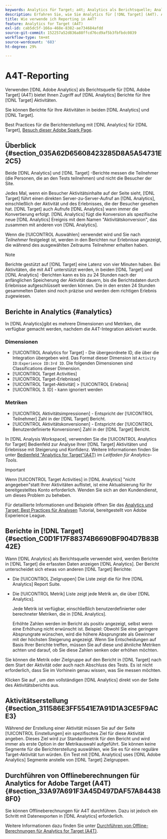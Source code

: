 ```yaml
---
keywords: Analytics für Target; a4t; Analytics als Berichtsquelle; Analytics
description: Erfahren Sie, wie Sie Analytics für [!DNL Target] (A4T). A4T bietet Zugriff auf Analytics-Berichte für [!DNL Target] Aktivitäten, die Analytics-Metriken und Zielgruppensegmente verwenden.
title: Wie verwende ich Reporting in A4T?
feature: Analytics for Target (A4T)
exl-id: cab5dc5f-166a-468e-8382-ae734684afdd
source-git-commit: 152257a52d836a88ffcd76cd9af5b3fbfbdc0839
workflow-type: tm+mt
source-wordcount: '683'
ht-degree: 29%

---
```


# A4T-Reporting

Verwenden [!DNL Adobe Analytics] als Berichtsquelle für [!DNL Adobe Target] (A4T) bietet Ihnen Zugriff auf [!DNL Analytics] Berichte für Ihre [!DNL Target] Aktivitäten.

Sie können Berichte für Ihre Aktivitäten in beiden [!DNL Analytics] und [!DNL Target].

Best Practices für die Berichterstellung mit [!DNL Analytics] für [!DNL Target], [Besuch dieser Adobe Spark Page](https://spark.adobe.com/page/Lo3Spm4oBOvwF/).

## Überblick {#section_035A62D65608423285D8A5A54731E2C5}

Beide [!DNL Analytics] und [!DNL Target] -Berichte messen die Teilnehmer (die Personen, die an den Tests teilnehmen) und nicht die Besucher der Site.

Jedes Mal, wenn ein Besucher Aktivitätsinhalte auf der Seite sieht, [!DNL Target] führt einen direkten Server-zu-Server-Aufruf an [!DNL Analytics], einschließlich der Aktivität und des Erlebnisses, die der Besucher gesehen hat. [!DNL Target] auch Aufrufe [!DNL Analytics] wann immer die Konvertierung erfolgt. [!DNL Analytics] fügt die Konversion als spezifische neue [!DNL Analytics] Ereignis mit dem Namen &quot;Aktivitätskonversion&quot;, das zusammen mit anderen von [!DNL Analytics].

Wenn die [!UICONTROL Auswählen] verwendet wird und Sie nach *Teilnehmer* festgelegt ist, werden in den Berichten nur Erlebnisse angezeigt, die während des ausgewählten Zeitraums Teilnehmer erhalten haben.

>[!NOTE]
>
>Berichte gestützt auf [!DNL Target] eine Latenz von vier Minuten haben. Bei Aktivitäten, die mit A4T unterstützt werden, in beiden [!DNL Target] und [!DNL Analytics] -Berichten kann es bis zu 24 Stunden nach der anfänglichen Speicherung der Aktivität dauern, bis die Berichtsdaten durch Erlebnisse aufgeschlüsselt werden können. Die in den ersten 24 Stunden gesammelten Daten sind noch präzise und werden dem richtigen Erlebnis zugewiesen.

## Berichte in Analytics  {#analytics}

In [!DNL Analytics]gibt es mehrere Dimensionen und Metriken, die verfügbar gemacht werden, nachdem die A4T-Integration aktiviert wurde.

### Dimensionen

* [!UICONTROL Analytics for Target] - Die übergeordnete ID, die über die Integration übergeben wird. Das Format dieser Dimension ist `Activity ID:Experience ID:3rd ID`. Die folgenden Dimensionen sind Classifications dieser Dimension.
* [!UICONTROL Target Activities]
* [!UICONTROL Target-Erlebnisse]
* [!UICONTROL Target-Aktivität] > [!UICONTROL Erlebnis]
* [!UICONTROL 3. ID] - kann ignoriert werden

### Metriken

* [!UICONTROL Aktivitätsimpressionen] - Entspricht der [!UICONTROL Teilnehmer] Zahl in der [!DNL Target] Bericht.
* [!UICONTROL Aktivitätskonversionen] - Entspricht der [!UICONTROL Benutzerdefinierte Konversionen] Zahl in der [!DNL Target] Bericht.

In [!DNL Analysis Workspace], verwenden Sie die [!UICONTROL Analytics for Target] Bedienfeld zur Analyse Ihrer [!DNL Target] Aktivitäten und Erlebnisse mit Steigerung und Konfidenz. Weitere Informationen finden Sie unter [Bedienfeld &quot;Analytics for Target&quot;(A4T)](https://experienceleague.adobe.com/docs/analytics/analyze/analysis-workspace/panels/a4t-panel.html?lang=de) im *Leitfaden für Analytics-Tools*.

>[!IMPORTANT]
>
>Wenn [!UICONTROL Target Activities] in [!DNL Analytics] &quot;nicht angegeben&quot;statt Ihrer Aktivitäten auflistet, ist eine Aktualisierung für Ihr bereitgestelltes Konto erforderlich. Wenden Sie sich an den Kundendienst, um dieses Problem zu beheben.

Für detaillierte Informationen und Beispiele öffnen Sie das [Analytics und Target: Best Practices für Analysen](https://spark.adobe.com/page/Lo3Spm4oBOvwF/) Tutorial, bereitgestellt von Adobe Experience League.

## Berichte in [!DNL Target] {#section_C0D1F17F88374B6690BF904D7B83B42E}

Wann [!DNL Analytics] als Berichtsquelle verwendet wird, werden Berichte in [!DNL Target] die erfassten Daten anzeigen [!DNL Analytics]. Der Bericht unterscheidet sich etwas von anderen [!DNL Target] Berichte:

* Die [!UICONTROL Zielgruppen] Die Liste zeigt die für Ihre [!DNL Analytics] Report Suite.
* Die [!UICONTROL Metrik] Liste zeigt jede Metrik an, die über [!DNL Analytics].

   Jede Metrik ist verfügbar, einschließlich benutzerdefinierter oder berechneter Metriken, die in [!DNL Analytics].

   Erhöhte Zahlen werden im Bericht als positiv angezeigt, selbst wenn eine Erhöhung nicht erwünscht ist. Beispiel: Obwohl Sie eine geringere Absprungrate wünschen, wird die höhere Absprungrate als Gewinner mit der höchsten Steigerung angezeigt. Wenn Sie Entscheidungen auf Basis Ihrer Berichte treffen, müssen Sie auf diese und ähnliche Metriken achten und darauf, ob Sie diese Zahlen senken oder erhöhen möchten.

Sie können die Metrik oder Zielgruppe auf den Bericht in [!DNL Target] nach dem Start der Aktivität oder auch nach Abschluss des Tests. Es ist nicht erforderlich, dass Sie im Vorhinein genau wissen, was Sie messen möchten.

Klicken Sie auf , um den vollständigen [!DNL Analytics] direkt von der Seite des Aktivitätsberichts aus.

## Aktivitätserstellung {#section_311586E3FF5541E7A91D1A3CE5F9ACE3}

Während der Erstellung einer Aktivität müssen Sie auf der Seite [!UICONTROL Einstellungen] ein spezifisches Ziel für diese Aktivität angeben. Dieses Ziel wird zur Standardmetrik für den Bericht und wird immer als erste Option in der Metrikauswahl aufgeführt. Sie können keine Segmente für die Berichterstellung auswählen, wie Sie es für eine reguläre Target-Aktivität tun würden. Ein Test mit [!DNL Analytics] uses [!DNL Adobe Analytics] Segmente anstelle von [!DNL Target] Zielgruppen.

## Durchführen von Offlineberechnungen für Analytics for Adobe Target (A4T) {#section_33A97A691F3A45D497DAF57A844388F0}

Sie können Offlineberechnungen für A4T durchführen. Dazu ist jedoch ein Schritt mit Datenexporten in [!DNL Analytics] erforderlich.

Weitere Informationen dazu finden Sie unter [Durchführen von Offline-Berechnungen für Analytics for Target (A4T)](/help/main/c-reports/conversion-rate.md#concept_0D0002A1EBDF420E9C50E2A46F36629B).
